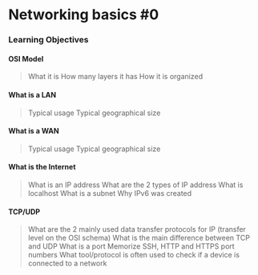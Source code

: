 # Networking basics #0

### Learning Objectives

#### OSI Model
> What it is
> How many layers it has
> How it is organized

#### What is a LAN
> Typical usage
> Typical geographical size

#### What is a WAN
> Typical usage
> Typical geographical size

#### What is the Internet
> What is an IP address
> What are the 2 types of IP address
> What is localhost
> What is a subnet
> Why IPv6 was created

#### TCP/UDP
> What are the 2 mainly used data transfer protocols for IP (transfer level on the OSI schema)
> What is the main difference between TCP and UDP
> What is a port
> Memorize SSH, HTTP and HTTPS port numbers
> What tool/protocol is often used to check if a device is connected to a network
